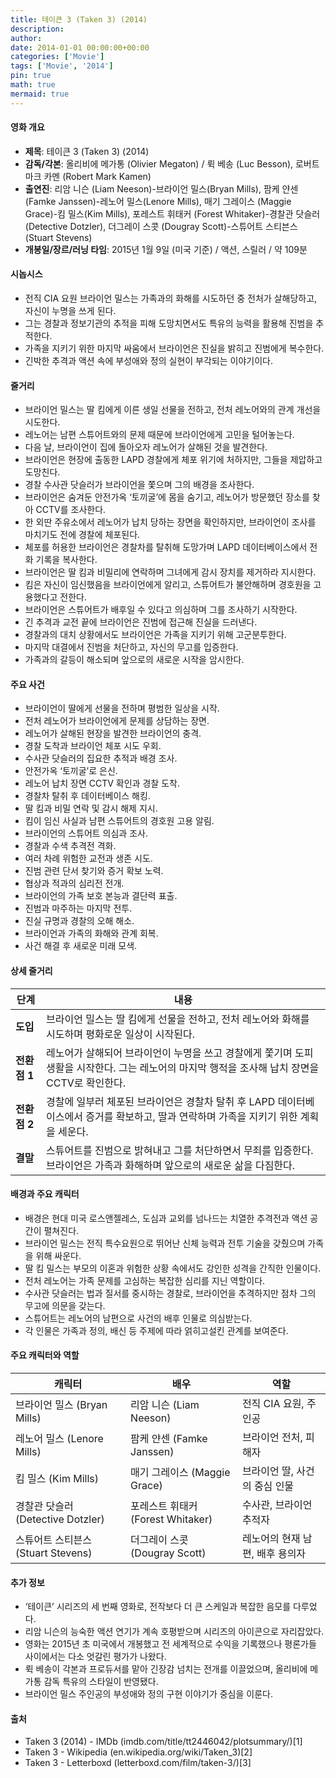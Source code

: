```yaml
---
title: 테이큰 3 (Taken 3) (2014)
description: 
author: 
date: 2014-01-01 00:00:00+00:00
categories: ['Movie']
tags: ['Movie', '2014']
pin: true
math: true
mermaid: true
---
```

#### 영화 개요

- **제목**: 테이큰 3 (Taken 3) (2014)  
- **감독/각본**: 올리비에 메가통 (Olivier Megaton) / 뤽 베송 (Luc Besson), 로버트 마크 카멘 (Robert Mark Kamen)  
- **출연진**: 리암 니슨 (Liam Neeson)-브라이언 밀스(Bryan Mills), 팜케 얀센 (Famke Janssen)-레노어 밀스(Lenore Mills), 매기 그레이스 (Maggie Grace)-킴 밀스(Kim Mills), 포레스트 휘태커 (Forest Whitaker)-경찰관 닷슬러(Detective Dotzler), 더그레이 스콧 (Dougray Scott)-스튜어트 스티븐스(Stuart Stevens)  
- **개봉일/장르/러닝 타임**: 2015년 1월 9일 (미국 기준) / 액션, 스릴러 / 약 109분  

#### 시놉시스

- 전직 CIA 요원 브라이언 밀스는 가족과의 화해를 시도하던 중 전처가 살해당하고, 자신이 누명을 쓰게 된다.  
- 그는 경찰과 정보기관의 추적을 피해 도망치면서도 특유의 능력을 활용해 진범을 추적한다.  
- 가족을 지키기 위한 마지막 싸움에서 브라이언은 진실을 밝히고 진범에게 복수한다.  
- 긴박한 추격과 액션 속에 부성애와 정의 실현이 부각되는 이야기이다.  

#### 줄거리

- 브라이언 밀스는 딸 킴에게 이른 생일 선물을 전하고, 전처 레노어와의 관계 개선을 시도한다.  
- 레노어는 남편 스튜어트와의 문제 때문에 브라이언에게 고민을 털어놓는다.  
- 다음 날, 브라이언이 집에 돌아오자 레노어가 살해된 것을 발견한다.  
- 브라이언은 현장에 출동한 LAPD 경찰에게 체포 위기에 처하지만, 그들을 제압하고 도망친다.  
- 경찰 수사관 닷슬러가 브라이언을 쫓으며 그의 배경을 조사한다.  
- 브라이언은 숨겨둔 안전가옥 ‘토끼굴’에 몸을 숨기고, 레노어가 방문했던 장소를 찾아 CCTV를 조사한다.  
- 한 외딴 주유소에서 레노어가 납치 당하는 장면을 확인하지만, 브라이언이 조사를 마치기도 전에 경찰에 체포된다.  
- 체포를 허용한 브라이언은 경찰차를 탈취해 도망가며 LAPD 데이터베이스에서 전화 기록을 복사한다.  
- 브라이언은 딸 킴과 비밀리에 연락하며 그녀에게 감시 장치를 제거하라 지시한다.  
- 킴은 자신이 임신했음을 브라이언에게 알리고, 스튜어트가 불안해하며 경호원을 고용했다고 전한다.  
- 브라이언은 스튜어트가 배후일 수 있다고 의심하며 그를 조사하기 시작한다.  
- 긴 추격과 교전 끝에 브라이언은 진범에 접근해 진실을 드러낸다.  
- 경찰과의 대치 상황에서도 브라이언은 가족을 지키기 위해 고군분투한다.  
- 마지막 대결에서 진범을 처단하고, 자신의 무고를 입증한다.  
- 가족과의 갈등이 해소되며 앞으로의 새로운 시작을 암시한다.  

#### 주요 사건

- 브라이언이 딸에게 선물을 전하며 평범한 일상을 시작.  
- 전처 레노어가 브라이언에게 문제를 상담하는 장면.  
- 레노어가 살해된 현장을 발견한 브라이언의 충격.  
- 경찰 도착과 브라이언 체포 시도 우회.  
- 수사관 닷슬러의 집요한 추적과 배경 조사.  
- 안전가옥 ‘토끼굴’로 은신.  
- 레노어 납치 장면 CCTV 확인과 경찰 도착.  
- 경찰차 탈취 후 데이터베이스 해킹.  
- 딸 킴과 비밀 연락 및 감시 해제 지시.  
- 킴이 임신 사실과 남편 스튜어트의 경호원 고용 알림.  
- 브라이언의 스튜어트 의심과 조사.  
- 경찰과 수색 추격전 격화.  
- 여러 차례 위험한 교전과 생존 시도.  
- 진범 관련 단서 찾기와 증거 확보 노력.  
- 협상과 적과의 심리전 전개.  
- 브라이언의 가족 보호 본능과 결단력 표출.  
- 진범과 마주하는 마지막 전투.  
- 진실 규명과 경찰의 오해 해소.  
- 브라이언과 가족의 화해와 관계 회복.  
- 사건 해결 후 새로운 미래 모색.  

#### 상세 줄거리

| **단계** | **내용** |
|----------|----------|
| **도입** | 브라이언 밀스는 딸 킴에게 선물을 전하고, 전처 레노어와 화해를 시도하며 평화로운 일상이 시작된다. |
| **전환점 1** | 레노어가 살해되어 브라이언이 누명을 쓰고 경찰에게 쫓기며 도피생활을 시작한다. 그는 레노어의 마지막 행적을 조사해 납치 장면을 CCTV로 확인한다. |
| **전환점 2** | 경찰에 일부러 체포된 브라이언은 경찰차 탈취 후 LAPD 데이터베이스에서 증거를 확보하고, 딸과 연락하며 가족을 지키기 위한 계획을 세운다. |
| **결말** | 스튜어트를 진범으로 밝혀내고 그를 처단하면서 무죄를 입증한다. 브라이언은 가족과 화해하며 앞으로의 새로운 삶을 다짐한다. |

#### 배경과 주요 캐릭터

- 배경은 현대 미국 로스앤젤레스, 도심과 교외를 넘나드는 치열한 추격전과 액션 공간이 펼쳐진다.  
- 브라이언 밀스는 전직 특수요원으로 뛰어난 신체 능력과 전투 기술을 갖췄으며 가족을 위해 싸운다.  
- 딸 킴 밀스는 부모의 이혼과 위험한 상황 속에서도 강인한 성격을 간직한 인물이다.  
- 전처 레노어는 가족 문제를 고심하는 복잡한 심리를 지닌 역할이다.  
- 수사관 닷슬러는 법과 질서를 중시하는 경찰로, 브라이언을 추격하지만 점차 그의 무고에 의문을 갖는다.  
- 스튜어트는 레노어의 남편으로 사건의 배후 인물로 의심받는다.  
- 각 인물은 가족과 정의, 배신 등 주제에 따라 얽히고설킨 관계를 보여준다.  

#### 주요 캐릭터와 역할

| **캐릭터**   | **배우**           | **역할**                      |
|--------------|--------------------|------------------------------|
| 브라이언 밀스 (Bryan Mills)   | 리암 니슨 (Liam Neeson)         | 전직 CIA 요원, 주인공            |
| 레노어 밀스 (Lenore Mills)   | 팜케 얀센 (Famke Janssen)       | 브라이언 전처, 피해자             |
| 킴 밀스 (Kim Mills)          | 매기 그레이스 (Maggie Grace)    | 브라이언 딸, 사건의 중심 인물     |
| 경찰관 닷슬러 (Detective Dotzler) | 포레스트 휘태커 (Forest Whitaker) | 수사관, 브라이언 추적자           |
| 스튜어트 스티븐스 (Stuart Stevens) | 더그레이 스콧 (Dougray Scott)    | 레노어의 현재 남편, 배후 용의자  |

#### 추가 정보

- ‘테이큰’ 시리즈의 세 번째 영화로, 전작보다 더 큰 스케일과 복잡한 음모를 다루었다.  
- 리암 니슨의 능숙한 액션 연기가 계속 호평받으며 시리즈의 아이콘으로 자리잡았다.  
- 영화는 2015년 초 미국에서 개봉했고 전 세계적으로 수익을 기록했으나 평론가들 사이에서는 다소 엇갈린 평가가 나왔다.  
- 뤽 베송이 각본과 프로듀서를 맡아 긴장감 넘치는 전개를 이끌었으며, 올리비에 메가통 감독 특유의 스타일이 반영됐다.  
- 브라이언 밀스 주인공의 부성애와 정의 구현 이야기가 중심을 이룬다.  

#### 출처

- Taken 3 (2014) - IMDb (imdb.com/title/tt2446042/plotsummary/)[1]  
- Taken 3 - Wikipedia (en.wikipedia.org/wiki/Taken_3)[2]  
- Taken 3 - Letterboxd (letterboxd.com/film/taken-3/)[3]
